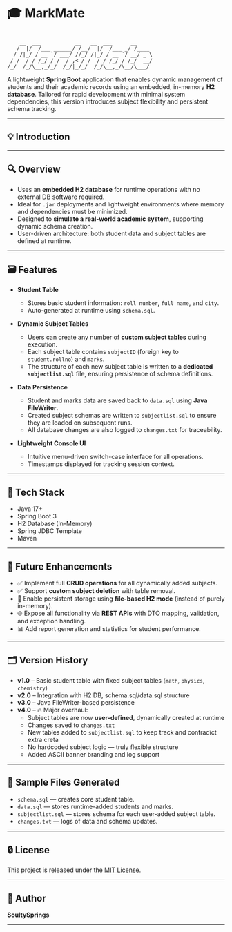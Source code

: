 # 🎓 MarkMate
<pre lang="text"><code> 
    __  ___           __   __  ___      __     
   /  |/  /___ ______/ /__/  |/  /___ _/ /____ 
  / /|_/ / __ `/ ___/ //_/ /|_/ / __ `/ __/ _ \
 / /  / / /_/ / /  / ,< / /  / / /_/ / /_/  __/
/_/  /_/\__,_/_/  /_/|_/_/  /_/\__,_/\__/\___/ 
</code></pre>

A lightweight **Spring Boot** application that enables dynamic management of students and their academic records using an embedded, in-memory **H2 database**. Tailored for rapid development with minimal system dependencies, this version introduces subject flexibility and persistent schema tracking.

---

## 💡 Introduction


---

## 🔍 Overview

- Uses an **embedded H2 database** for runtime operations with no external DB software required.
- Ideal for `.jar` deployments and lightweight environments where memory and dependencies must be minimized.
- Designed to **simulate a real-world academic system**, supporting dynamic schema creation.
- User-driven architecture: both student data and subject tables are defined at runtime.

---

## 🗃️ Features

- **Student Table**  
  - Stores basic student information: `roll number`, `full name`, and `city`.
  - Auto-generated at runtime using `schema.sql`.

- **Dynamic Subject Tables**  
  - Users can create any number of **custom subject tables** during execution.
  - Each subject table contains `subjectID` (foreign key to `student.rollno`) and `marks`.
  - The structure of each new subject table is written to a **dedicated `subjectlist.sql`** file, ensuring persistence of schema definitions.

- **Data Persistence**  
  - Student and marks data are saved back to `data.sql` using **Java FileWriter**.
  - Created subject schemas are written to `subjectlist.sql` to ensure they are loaded on subsequent runs.
  - All database changes are also logged to `changes.txt` for traceability.

- **Lightweight Console UI**  
  - Intuitive menu-driven switch-case interface for all operations.
  - Timestamps displayed for tracking session context.

---

## 🧪 Tech Stack

- Java 17+
- Spring Boot 3
- H2 Database (In-Memory)
- Spring JDBC Template
- Maven

---

## 🧠 Future Enhancements

- ✅ Implement full **CRUD operations** for all dynamically added subjects.
- ✅ Support **custom subject deletion** with table removal.
- 🔄 Enable persistent storage using **file-based H2 mode** (instead of purely in-memory).
- 🌐 Expose all functionality via **REST APIs** with DTO mapping, validation, and exception handling.
- 📊 Add report generation and statistics for student performance.

---

## 🗂️ Version History

- **v1.0** – Basic student table with fixed subject tables (`math`, `physics`, `chemistry`)
- **v2.0** – Integration with H2 DB, schema.sql/data.sql structure
- **v3.0** – Java FileWriter-based persistence
- **v4.0** – 🔥 Major overhaul:  
  - Subject tables are now **user-defined**, dynamically created at runtime  
  - Changes saved to `changes.txt`
  - New tables added to `subjectlist.sql` to keep track and contradict extra creta  
  - No hardcoded subject logic — truly flexible structure  
  - Added ASCII banner branding and log support

---

## 🧾 Sample Files Generated

- `schema.sql` — creates core student table.
- `data.sql` — stores runtime-added students and marks.
- `subjectlist.sql` — stores schema for each user-added subject table.
- `changes.txt` — logs of data and schema updates.

---

## 🔒 License

This project is released under the [MIT License](https://opensource.org/licenses/MIT).

---

## 👤 Author

**SoultySprings**

---
